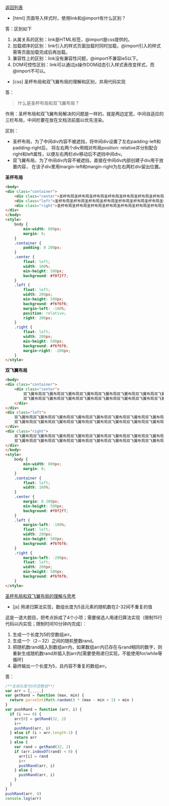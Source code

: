 [返回列表](../Web3+1.md)

* [html] 页面导入样式时，使用link和@import有什么区别？

答：区别如下

1. 从属关系的区别：link是HTML标签，@import是css提供的。
1. 加载顺序的区别：link引入的样式页面加载时同时加载，@import引入的样式需等页面加载完成后再加载。
1. 兼容性上的区别：link没有兼容性问题，@import不兼容ie5以下。
1. DOM可控性区别：link可以通过js操作DOM动态引入样式表改变样式，而@import不可以。

* [css] 圣杯布局和双飞翼布局的理解和区别，并用代码实现

答：

> 什么是圣杯布局和双飞翼布局？

作用：圣杯布局和双飞翼布局解决的问题是一样的，就是两边定宽，中间自适应的三栏布局，中间栏要在放在文档流前面以优先渲染。

区别：
* 圣杯布局，为了中间div内容不被遮挡，将中间div设置了左右padding-left和padding-right后，
将左右两个div用相对布局position: relative并分别配合right和left属性，以便左右两栏div移动后不遮挡中间div。
* 双飞翼布局，为了中间div内容不被遮挡，直接在中间div内部创建子div用于放置内容，
在该子div里用margin-left和margin-right为左右两栏div留出位置。

**圣杯布局**

```html
<body>
<div class="container">
    <div class="center">圣杯布局圣杯布局圣杯布局圣杯布局圣杯布局圣杯布局圣杯布局圣杯布局圣杯布局</div>
    <div class="left">圣杯布局圣杯布局圣杯布局圣杯布局圣杯布局圣杯布局圣杯布局圣杯布局圣杯布局</div>
    <div class="right">圣杯布局圣杯布局圣杯布局圣杯布局圣杯布局圣杯布局圣杯布局圣杯布局圣杯布局</div>
</div>
</body>
<style>
    body {
        min-width: 800px;
        margin: 0;
    }
    .container {
        padding: 0 200px;
    }
    .center {
        float: left;
        width: 100%;
        min-height: 500px;
        background: #f0f2f7;
    }
    .left {
        float: left;
        width: 200px;
        min-height: 500px;
        background: #f6f6f6;
        margin-left: -100%;
        position: relative;
        right: 200px;
    }
    .right {
        float: left;
        width: 200px;
        min-height: 500px;
        background: #f6f6f6;
        margin-right: -200px;
    }
</style>
```

**双飞翼布局**

```html
<body>
<div class="container">
    <div class="center">
        双飞翼布局双飞翼布局双飞翼布局双飞翼布局双飞翼布局双飞翼布局双飞翼布局双飞翼布局双飞翼布局
        双飞翼布局双飞翼布局双飞翼布局双飞翼布局双飞翼布局双飞翼布局双飞翼布局双飞翼布局双飞翼布局
    </div>
</div>
<div class="left">
    双飞翼布局双飞翼布局双飞翼布局双飞翼布局双飞翼布局双飞翼布局双飞翼布局双飞翼布局双飞翼布局
    双飞翼布局双飞翼布局双飞翼布局双飞翼布局双飞翼布局双飞翼布局双飞翼布局双飞翼布局双飞翼布局
</div>
<div class="right">
    双飞翼布局双飞翼布局双飞翼布局双飞翼布局双飞翼布局双飞翼布局双飞翼布局双飞翼布局双飞翼布局
    双飞翼布局双飞翼布局双飞翼布局双飞翼布局双飞翼布局双飞翼布局双飞翼布局双飞翼布局双飞翼布局
</div>
</body>
<style>
    body {
        min-width: 800px;
        margin: 0;
    }
    .container {
        float: left;
        width: 100%;
    }
    .center {
        margin: 0 200px;
        min-height: 500px;
        background: #f0f2f7;
    }
    .left {
        margin-left: -100%;
        float: left;
        width: 200px;
        min-height: 500px;
        background: #f6f6f6;
    }
    .right {
        margin-left: -200px;
        float: left;
        width: 200px;
        min-height: 500px;
        background: #f6f6f6;
    }
</style>
```

[圣杯布局和双飞翼布局的理解与思考](https://www.jianshu.com/p/81ef7e7094e8)

* [js] 用递归算法实现，数组长度为5且元素的随机数在2-32间不重复的值

这是一道大题目，把考点拆成了4个小项；需要侯选人用递归算法实现（限制15行代码以内实现；限制时间10分钟内完成）：
1. 生成一个长度为5的空数组arr。
1. 生成一个（2－32）之间的随机整数rand。
1. 把随机数rand插入到数组arr内，如果数组arr内已存在与rand相同的数字，则重新生成随机数rand并插入到arr内[需要使用递归实现，不能使用for/while等循环]
1. 最终输出一个长度为5，且内容不重复的数组arr。

答：

```javascript
/**生成长度为5的空数组**/
var arr = [,,,,,]
var getRand = function (max, min) {
  return parseInt(Math.random() * (max - min + 1) + min )
}
var pushRand = function (arr, i) {
  if (i === 0) {
    arr[0] = getRand(32, 2)
    i++
    pushRand(arr, i)
  } else if (i > arr.length-1) {
    return arr
  } else {
    var rand = getRand(32, 2)
    if (arr.indexOf(rand) < 0) {
      arr[i] = rand
      i++
      pushRand(arr, i)
    } else {
      pushRand(arr, i)
    }
  }
}
pushRand(arr, 0)
console.log(arr)
```
